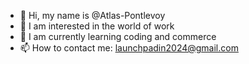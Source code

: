 - 👋 Hi, my name is @Atlas-Pontlevoy
- 👀 I am interested in the world of work
- 🌱 I am currently learning coding and commerce
- 📫 How to contact me: launchpadin2024@gmail.com


<!---
Atlas-Pontlevoy/Atlas-Pontlevoy is a ✨ special ✨ repository because its `README.md` (this file) appears on your GitHub profile.
You can click the Preview link to take a look at your changes.
--->
